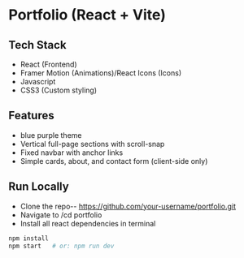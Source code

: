 #  Portfolio (React + Vite)
## Tech Stack
- React (Frontend)
- Framer Motion (Animations)/React Icons (Icons)
- Javascript
- CSS3 (Custom styling)

## Features
- blue purple theme
- Vertical full-page sections with scroll-snap
- Fixed navbar with anchor links
- Simple cards, about, and contact form (client-side only)

## Run Locally
- Clone the  repo-- https://github.com/your-username/portfolio.git
- Navigate to /cd portfolio
- Install all react dependencies in terminal
```bash
npm install
npm start   # or: npm run dev
```
